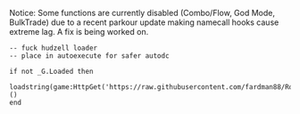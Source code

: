 Notice: Some functions are currently disabled (Combo/Flow, God Mode, BulkTrade) due to a recent parkour update making namecall hooks cause extreme lag. A fix is being worked on.

```
-- fuck hudzell loader
-- place in autoexecute for safer autodc

if not _G.Loaded then
    loadstring(game:HttpGet('https://raw.githubusercontent.com/fardman88/RobloxStuff/main/fuckhudzell.lua'))()
end
```